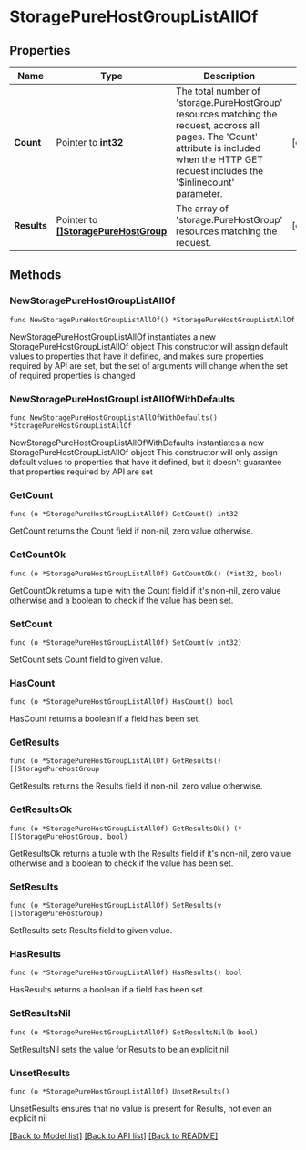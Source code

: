 # StoragePureHostGroupListAllOf

## Properties

Name | Type | Description | Notes
------------ | ------------- | ------------- | -------------
**Count** | Pointer to **int32** | The total number of &#39;storage.PureHostGroup&#39; resources matching the request, accross all pages. The &#39;Count&#39; attribute is included when the HTTP GET request includes the &#39;$inlinecount&#39; parameter. | [optional] 
**Results** | Pointer to [**[]StoragePureHostGroup**](StoragePureHostGroup.md) | The array of &#39;storage.PureHostGroup&#39; resources matching the request. | [optional] 

## Methods

### NewStoragePureHostGroupListAllOf

`func NewStoragePureHostGroupListAllOf() *StoragePureHostGroupListAllOf`

NewStoragePureHostGroupListAllOf instantiates a new StoragePureHostGroupListAllOf object
This constructor will assign default values to properties that have it defined,
and makes sure properties required by API are set, but the set of arguments
will change when the set of required properties is changed

### NewStoragePureHostGroupListAllOfWithDefaults

`func NewStoragePureHostGroupListAllOfWithDefaults() *StoragePureHostGroupListAllOf`

NewStoragePureHostGroupListAllOfWithDefaults instantiates a new StoragePureHostGroupListAllOf object
This constructor will only assign default values to properties that have it defined,
but it doesn't guarantee that properties required by API are set

### GetCount

`func (o *StoragePureHostGroupListAllOf) GetCount() int32`

GetCount returns the Count field if non-nil, zero value otherwise.

### GetCountOk

`func (o *StoragePureHostGroupListAllOf) GetCountOk() (*int32, bool)`

GetCountOk returns a tuple with the Count field if it's non-nil, zero value otherwise
and a boolean to check if the value has been set.

### SetCount

`func (o *StoragePureHostGroupListAllOf) SetCount(v int32)`

SetCount sets Count field to given value.

### HasCount

`func (o *StoragePureHostGroupListAllOf) HasCount() bool`

HasCount returns a boolean if a field has been set.

### GetResults

`func (o *StoragePureHostGroupListAllOf) GetResults() []StoragePureHostGroup`

GetResults returns the Results field if non-nil, zero value otherwise.

### GetResultsOk

`func (o *StoragePureHostGroupListAllOf) GetResultsOk() (*[]StoragePureHostGroup, bool)`

GetResultsOk returns a tuple with the Results field if it's non-nil, zero value otherwise
and a boolean to check if the value has been set.

### SetResults

`func (o *StoragePureHostGroupListAllOf) SetResults(v []StoragePureHostGroup)`

SetResults sets Results field to given value.

### HasResults

`func (o *StoragePureHostGroupListAllOf) HasResults() bool`

HasResults returns a boolean if a field has been set.

### SetResultsNil

`func (o *StoragePureHostGroupListAllOf) SetResultsNil(b bool)`

 SetResultsNil sets the value for Results to be an explicit nil

### UnsetResults
`func (o *StoragePureHostGroupListAllOf) UnsetResults()`

UnsetResults ensures that no value is present for Results, not even an explicit nil

[[Back to Model list]](../README.md#documentation-for-models) [[Back to API list]](../README.md#documentation-for-api-endpoints) [[Back to README]](../README.md)


